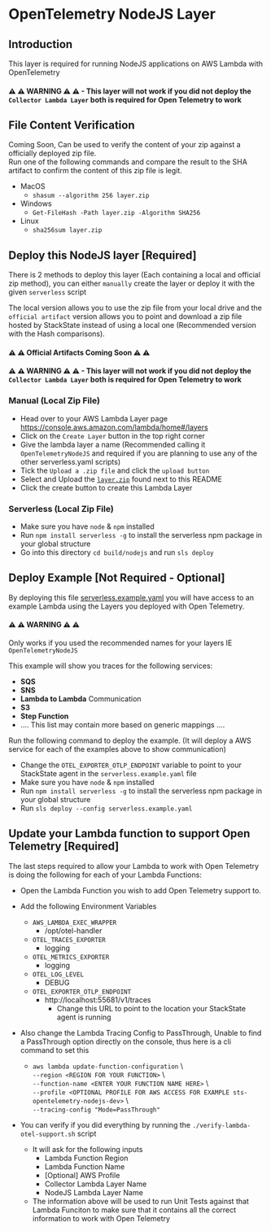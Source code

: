 # OpenTelemetry NodeJS Layer
## Introduction
This layer is required for running NodeJS applications on AWS Lambda with OpenTelemetry

#### ⚠ ⚠ WARNING ⚠ ⚠ - This layer will not work if you did not deploy the `Collector Lambda Layer` both is required for Open Telemetry to work

## File Content Verification
Coming Soon, Can be used to verify the content of your zip against a officially deployed zip file. \
Run one of the following commands and compare the result to the SHA artifact to confirm the content of this zip file is legit.

- MacOS
  - `shasum --algorithm 256 layer.zip`
- Windows
  - `Get-FileHash -Path layer.zip -Algorithm SHA256`
- Linux
  - `sha256sum layer.zip`



## Deploy this NodeJS layer [Required]
There is 2 methods to deploy this layer (Each containing a local and official zip method), you can either `manually` create the layer or deploy it with the given `serverless` script

The local version allows you to use the zip file from your local drive and the
`official artifact` version allows you to point and download a zip file hosted by StackState instead of using a local one (Recommended version with the Hash comparisons).



#### ⚠ ⚠ Official Artifacts Coming Soon ⚠ ⚠
#### ⚠ ⚠ WARNING ⚠ ⚠ - This layer will not work if you did not deploy the `Collector Lambda Layer` both is required for Open Telemetry to work

### Manual (Local Zip File)
- Head over to your AWS Lambda Layer page https://console.aws.amazon.com/lambda/home#/layers
- Click on the `Create Layer` button in the top right corner
- Give the lambda layer a name (Recommended calling it `OpenTelemetryNodeJS` and required if you are planning to use any of the other serverless.yaml scripts)
- Tick the `Upload a .zip file` and click the `upload button`
- Select and Upload the [`layer.zip`](layer.zip) found next to this README
- Click the create button to create this Lambda Layer

### Serverless (Local Zip File)
- Make sure you have `node` & `npm` installed
- Run `npm install serverless -g` to install the serverless npm package in your global structure
- Go into this directory `cd build/nodejs` and run `sls deploy`



## Deploy Example [Not Required - Optional]
By deploying this file [serverless.example.yaml](serverless.example.yaml) you will have access to an example Lambda using the Layers you deployed with Open Telemetry.

#### ⚠ ⚠ WARNING ⚠ ⚠
Only works if you used the recommended names for your layers IE `OpenTelemetryNodeJS`

This example will show you traces for the following services:
- **SQS**
- **SNS**
- **Lambda to Lambda** Communication
- **S3**
- **Step Function**
- .... This list may contain more based on generic mappings ....

Run the following command to deploy the example. (It will deploy a AWS service for each of the examples above to show communication)
- Change the `OTEL_EXPORTER_OTLP_ENDPOINT` variable to point to your StackState agent in the `serverless.example.yaml` file
- Make sure you have `node` & `npm` installed
- Run `npm install serverless -g` to install the serverless npm package in your global structure
- Run `sls deploy --config serverless.example.yaml`

## Update your Lambda function to support Open Telemetry [Required]
The last steps required to allow your Lambda to work with Open Telemetry is doing the following for each of your Lambda Functions:

- Open the Lambda Function you wish to add Open Telemetry support to.
- Add the following Environment Variables
  - `AWS_LAMBDA_EXEC_WRAPPER`
    - /opt/otel-handler
  - `OTEL_TRACES_EXPORTER`
    - logging
  - `OTEL_METRICS_EXPORTER`
    - logging
  - `OTEL_LOG_LEVEL`
    - DEBUG
  - `OTEL_EXPORTER_OTLP_ENDPOINT`
    - http://localhost:55681/v1/traces
      - Change this URL to point to the location your StackState agent is running


- Also change the Lambda Tracing Config to PassThrough, Unable to find a PassThrough option directly on the console, thus here is a cli command to set this
  - `aws lambda update-function-configuration` \ \
    `--region <REGION FOR YOUR FUNCTION>` \ \
    `--function-name <ENTER YOUR FUNCTION NAME HERE>` \ \
    `--profile <OPTIONAL PROFILE FOR AWS ACCESS FOR EXAMPLE sts-opentelemetry-nodejs-dev>` \ \
    `--tracing-config "Mode=PassThrough"`


- You can verify if you did everything by running the `./verify-lambda-otel-support.sh` script
    - It will ask for the following inputs
      - Lambda Function Region
      - Lambda Function Name
      - [Optional] AWS Profile
      - Collector Lambda Layer Name
      - NodeJS Lambda Layer Name
    - The information above will be used to run Unit Tests against that Lambda Funciton to make sure that it contains all the correct information to work with Open Telemetry






